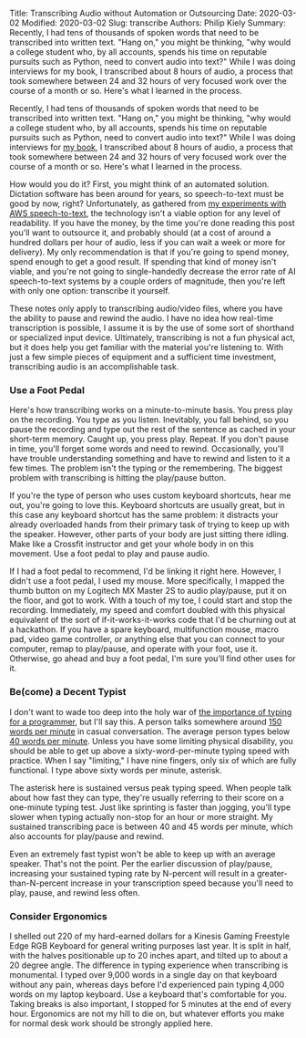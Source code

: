 Title: Transcribing Audio without Automation or Outsourcing
Date: 2020-03-02
Modified: 2020-03-02
Slug: transcribe
Authors: Philip Kiely
Summary: Recently, I had tens of thousands of spoken words that need to be transcribed into written text. "Hang on," you might be thinking, "why would a college student who, by all accounts, spends his time on reputable pursuits such as Python, need to convert audio into text?" While I was doing interviews for my book, I transcribed about 8 hours of audio, a process that took somewhere between 24 and 32 hours of very focused work over the course of a month or so. Here's what I learned in the process.

Recently, I had tens of thousands of spoken words that need to be transcribed into written text. "Hang on," you might be thinking, "why would a college student who, by all accounts, spends his time on reputable pursuits such as Python, need to convert audio into text?" While I was doing interviews for [my book](https://philipkiely.com/wfsd/), I transcribed about 8 hours of audio, a process that took somewhere between 24 and 32 hours of very focused work over the course of a month or so. Here's what I learned in the process.

How would you do it? First, you might think of an automated solution. Dictation software has been around for years, so speech-to-text must be good by now, right? Unfortunately, as gathered from [my experiments with AWS speech-to-text](https://www.smashingmagazine.com/2019/10/text-to-speech-aws-part-2/), the technology isn't a viable option for any level of readability. If you have the money, by the time you're done reading this post you'll want to outsource it, and probably should (at a cost of around a hundred dollars per hour of audio, less if you can wait a week or more for delivery). My only recommendation is that if you're going to spend money, spend enough to get a good result. If spending that kind of money isn't viable, and you're not going to single-handedly decrease the error rate of AI speech-to-text systems by a couple orders of magnitude, then you're left with only one option: transcribe it yourself.

These notes only apply to transcribing audio/video files, where you have the ability to pause and rewind the audio. I have no idea how real-time transcription is possible, I assume it is by the use of some sort of shorthand or specialized input device. Ultimately, transcribing is not a fun physical act, but it does help you get familiar with the material you're listening to. With just a few simple pieces of equipment and a sufficient time investment, transcribing audio is an accomplishable task.

### Use a Foot Pedal

Here's how transcribing works on a minute-to-minute basis. You press play on the recording. You type as you listen. Inevitably, you fall behind, so you pause the recording and type out the rest of the sentence as cached in your short-term memory. Caught up, you press play. Repeat. If you don't pause in time, you'll forget some words and need to rewind. Occasionally, you'll have trouble understanding something and have to rewind and listen to it a few times. The problem isn't the typing or the remembering. The biggest problem with transcribing is hitting the play/pause button.

If you're the type of person who uses custom keyboard shortcuts, hear me out, you're going to love this. Keyboard shortcuts are usually great, but in this case any keyboard shortcut has the same problem: it distracts your already overloaded hands from their primary task of trying to keep up with the speaker. However, other parts of your body are just sitting there idling. Make like a Crossfit instructor and get your whole body in on this movement. Use a foot pedal to play and pause audio.

If I had a foot pedal to recommend, I'd be linking it right here. However, I didn't use a foot pedal, I used my mouse. More specifically, I mapped the thumb button on my Logitech MX Master 2S to audio play/pause, put it on the floor, and got to work. With a touch of my toe, I could start and stop the recording. Immediately, my speed and comfort doubled with this physical equivalent of the sort of if-it-works-it-works code that I'd be churning out at a hackathon. If you have a spare keyboard, multifunction mouse, macro pad, video game controller, or anything else that you can connect to your computer, remap to play/pause, and operate with your foot, use it. Otherwise, go ahead and buy a foot pedal, I'm sure you'll find other uses for it.

### Be(come) a Decent Typist

I don't want to wade too deep into the holy war of [the importance of typing for a programmer](https://blog.codinghorror.com/we-are-typists-first-programmers-second/), but I'll say this. A person talks somewhere around [150 words per minute](https://en.wikipedia.org/wiki/Words_per_minute#Speech_and_listening) in casual conversation. The average person types below [40 words per minute](https://en.wikipedia.org/wiki/Words_per_minute). Unless you have some limiting physical disability, you should be able to get up above a sixty-word-per-minute typing speed with practice. When I say "limiting," I have nine fingers, only six of which are fully functional. I type above sixty words per minute, asterisk.

The asterisk here is sustained versus peak typing speed. When people talk about how fast they can type, they're usually referring to their score on a one-minute typing test. Just like sprinting is faster than jogging, you'll type slower when typing actually non-stop for an hour or more straight. My sustained transcribing pace is between 40 and 45 words per minute, which also accounts for play/pause and rewind.

Even an extremely fast typist won't be able to keep up with an average speaker. That's not the point. Per the earlier discussion of play/pause, increasing your sustained typing rate by N-percent will result in a greater-than-N-percent increase in your transcription speed because you'll need to play, pause, and rewind less often.

### Consider Ergonomics

I shelled out 220 of my hard-earned dollars for a Kinesis Gaming Freestyle Edge RGB Keyboard for general writing purposes last year. It is split in half, with the halves positionable up to 20 inches apart, and tilted up to about a 20 degree angle. The difference in typing experience when transcribing is monumental. I typed over 9,000 words in a single day on that keyboard without any pain, whereas days before I'd experienced pain typing 4,000 words on my laptop keyboard. Use a keyboard that's comfortable for you. Taking breaks is also important, I stopped for 5 minutes at the end of every hour. Ergonomics are not my hill to die on, but whatever efforts you make for normal desk work should be strongly applied here.
